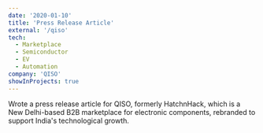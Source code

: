 ```yaml
---
date: '2020-01-10'
title: 'Press Release Article'
external: '/qiso'
tech:
  - Marketplace
  - Semiconductor
  - EV
  - Automation
company: 'QISO'
showInProjects: true
---
```


Wrote a press release article for QISO, formerly HatchnHack, which is a New Delhi-based B2B marketplace for electronic components, rebranded to support India's technological growth. 
